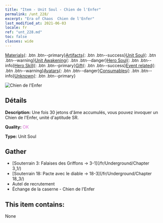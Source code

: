 ```yaml
---
title: "Item - Unit Soul - Chien de l'Enfer"
permalink: /unt_228/
excerpt: "Era of Chaos  Chien de l'Enfer"
last_modified_at: 2021-06-03
locale: fr
ref: "unt_228.md"
toc: false
classes: wide
---
```

 [Materials](/ItemsFR/){: .btn .btn--primary}[Artifacts](/ItemsFR/Artifacts/){: .btn .btn--success}[Unit Soul](/ItemsFR/UnitSoul/){: .btn .btn--warning}[Unit Awakening](/ItemsFR/UnitAwakening/){: .btn .btn--danger}[Hero Soul](/ItemsFR/HeroSoul/){: .btn .btn--info}[Hero Skill](/ItemsFR/HeroSkill/){: .btn .btn--primary}[Gift](/ItemsFR/Gift/){: .btn .btn--success}[Event related](/ItemsFR/Events/){: .btn .btn--warning}[Avatars](/ItemsFR/Avatars/){: .btn .btn--danger}[Consumables](/ItemsFR/Consumables/){: .btn .btn--info}[Unknown](/ItemsFR/Unknown/){: .btn .btn--primary}

 ![Chien de l'Enfer](/images/u/ti_santouquan.jpg)

## Détails
 **Description:** Une fois 30 jetons d'âme accumulés, vous pouvez invoquer un Chien de l'Enfer, unité d'aptitude SR.

 **Quality:** <span style="color: #DA70D6">OK</span>

 **Type:** Unit Soul

## Gather

*    [Souterrain 3: Falaises des Griffons -> 3-1](/fr/Underground/Chapter 3_1/) 
*    [Souterrain 18: Pacte avec le diable -> 18-3](/fr/Underground/Chapter 18_3/) 
*    Autel de recrutement 
*    Échange de la caserne - Chien de l'Enfer 

## This item contains:

  None

